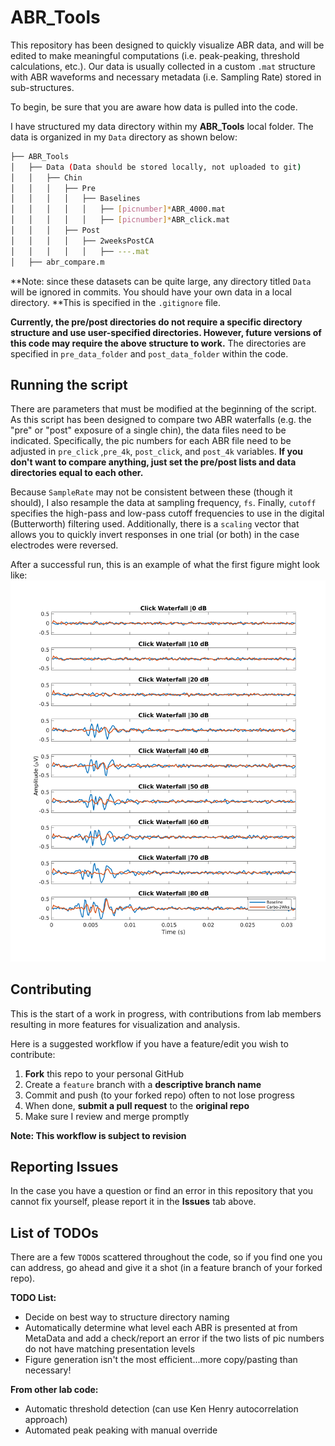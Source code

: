 # ABR_Tools

This repository has been designed to quickly visualize ABR data, and will be edited to make meaningful computations (i.e. peak-peaking, threshold calculations, etc.). Our data is usually collected in a custom ```.mat``` structure with ABR waveforms and necessary metadata (i.e. Sampling Rate) stored in sub-structures.

To begin, be sure that you are aware how data is pulled into the code. 

I have structured my data directory within my **ABR_Tools** local folder. The data is organized in my ``Data`` directory as shown below:

```bash
├── ABR_Tools
│   ├── Data (Data should be stored locally, not uploaded to git)
│   │   ├── Chin
│   │   │	├── Pre
│   │   │	│	├── Baselines
│   │   │	│	│	├── [picnumber]*ABR_4000.mat
│   │   │	│	│	├── [picnumber]*ABR_click.mat
│   │   │	├── Post
│   │   │	│	├── 2weeksPostCA
│   │   │	│	│	├── ---.mat
│   ├── abr_compare.m
```

**Note: since these datasets can be quite large, any directory titled  ``Data`` will be ignored in commits. You should have your own data in a local directory. **This is specified in the ``.gitignore`` file.

**Currently, the pre/post directories do not require a specific directory structure and use user-specified directories. However, future versions of this code may require the above structure to work.** The directories are specified in ``pre_data_folder`` and ``post_data_folder`` within the code.

 

## Running the script ## 

There are parameters that must be modified at the beginning of the script. As this script has been designed to compare two ABR waterfalls (e.g. the "pre" or "post" exposure of a single chin), the data files need to be indicated. Specifically, the pic numbers for each ABR file need to be adjusted in ``pre_click`` ,``pre_4k``, ``post_click``, and ``post_4k`` variables. **If you don't want to compare anything, just set the pre/post lists and data directories equal to each other.**

Because ``SampleRate`` may not be consistent between these (though it should), I also resample the data at sampling frequency, ``fs``. Finally, ``cutoff`` specifies the high-pass and low-pass cutoff frequencies to use in the digital (Butterworth) filtering used. Additionally, there is a ``scaling`` vector that allows you to quickly invert responses in one trial (or both) in the case electrodes were reversed.

After a successful run, this is an example of what the first figure might look like: ![figure1](Sample_Figures/click_comparison.png)

## Contributing ## 

This is the start of a work in progress, with contributions from lab members resulting in more features for visualization and analysis. 

Here is a suggested workflow if you have a feature/edit you wish to contribute:

1. **Fork** this repo to your personal GitHub
2. Create a ``feature`` branch with a **descriptive branch name**
3. Commit and push (to your forked repo) often to not lose progress
4. When done, **submit a pull request** to the **original repo**
5. Make sure I review and merge promptly

**Note: This workflow is subject to revision** 



## Reporting Issues ## 

In the case you have a question or find an error in this repository that you cannot fix yourself, please report it in the **Issues** tab above. 



## List of TODOs ##

There are a few ``TODO``s scattered throughout the code, so if you find one you can address, go ahead and give it a shot (in a feature branch of your forked repo). 

**TODO List:**

- Decide on best way to structure directory naming
- Automatically determine what level each ABR is presented at from MetaData and add a check/report an error if the two lists of pic numbers do not have matching presentation levels
- Figure generation isn't the most efficient...more copy/pasting than necessary! 

**From other lab code:**

- Automatic threshold detection (can use Ken Henry autocorrelation approach)
- Automated peak peaking with manual override
